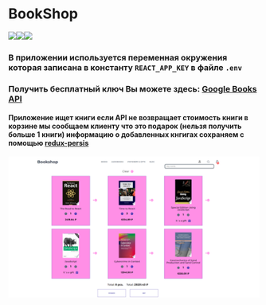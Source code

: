 
# BookShop 
<img src="https://img.shields.io/badge/React-2C3454?style=for-the-badge&logo=React&logoColor=61DAFB"/><img src="https://img.shields.io/badge/Redux-2C3454?style=for-the-badge&logo=redux&logoColor=764ABC"/><img src="https://img.shields.io/badge/Router-2C3454?style=for-the-badge&logo=reactrouter&logoColor=CA4245"/>


### В приложении используется переменная окружения которая записана в константу `REACT_APP_KEY` в файле `.env`
### Получить бесплатный ключ Вы можете здесь: <a href='https://console.cloud.google.com/welcome?project=teak-mix-384908' targrt='_blanc'> Google Books API<a/>

#### Приложение ищет книги если API не возвращает стоимость книги в корзине мы сообщаем клиенту что это подарок (нельзя получить больше 1 книги) информацию о добавленных кнгигах сохраняем с помощью <a href='https://redux-toolkit.js.org/usage/usage-guide' targrt='_blanc'>redux-persis<a/>
  <img src="https://github.com/Gamaunov/Bookshop/blob/main/src/assets/img/1.png"/>



